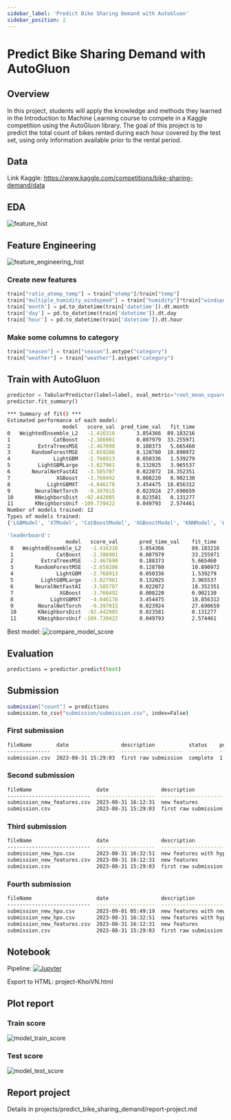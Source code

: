 ```yaml
---
sidebar_label: 'Predict Bike Sharing Demand with AutoGluon'
sidebar_position: 2
---
```


# Predict Bike Sharing Demand with AutoGluon

## Overview
In this project, students will apply the knowledge and methods they learned in the Introduction to Machine Learning course to compete in a Kaggle competition using the AutoGluon library. The goal of this project is to predict the total count of bikes rented during each hour covered by the test set, using only information available prior to the rental period.

## Data
Link Kaggle: https://www.kaggle.com/competitions/bike-sharing-demand/data

## EDA
![feature_hist](../../projects/predict_bike_sharing_demand/images/feature_hist.png)

## Feature Engineering
![feature_engineering_hist](../../projects/predict_bike_sharing_demand/images/feature_engineering_hist.png)

### Create new features
```python
train["ratio_atemp_temp"] = train["atemp"]/train["temp"]
train["multiple_humidity_windspeed"] = train["humidity"]*train["windspeed"]
train['month'] = pd.to_datetime(train['datetime']).dt.month
train['day'] = pd.to_datetime(train['datetime']).dt.day
train['hour'] = pd.to_datetime(train['datetime']).dt.hour
```

### Make some columns to category
```python
train["season"] = train["season"].astype("category")
train["weather"] = train["weather"].astype("category")
```

## Train with AutoGluon
```python
predictor = TabularPredictor(label=label, eval_metric="root_mean_squared_error").fit(train.drop(["casual", "registered"], axis=1), time_limit=600, presets="best_quality")
predictor.fit_summary()
```

```bash
*** Summary of fit() ***
Estimated performance of each model:
                  model   score_val  pred_time_val   fit_time
0   WeightedEnsemble_L2   -1.416316       3.854366  89.183216
1              CatBoost   -2.386901       0.007979  33.255971
2         ExtraTreesMSE   -2.467690       0.188373   5.665460
3       RandomForestMSE   -2.659286       0.128780  10.890972
4              LightGBM   -2.768913       0.050336   1.539279
5         LightGBMLarge   -3.027961       0.132025   3.965537
6       NeuralNetFastAI   -3.585707       0.022072  18.352351
7               XGBoost   -3.760492       0.008220   0.902130
8            LightGBMXT   -4.046178       3.454475  18.856312
9        NeuralNetTorch   -9.397015       0.023924  27.690659
10       KNeighborsDist  -92.442085       0.023581   0.131277
11       KNeighborsUnif -109.739422       0.049793   2.574461
Number of models trained: 12
Types of models trained:
{'LGBModel', 'XTModel', 'CatBoostModel', 'XGBoostModel', 'KNNModel', 'WeightedEnsembleModel', 'NNFastAiTabularModel', 'TabularNeuralNetTorchModel', 'RFModel'}

'leaderboard':
                   model   score_val       pred_time_val    fit_time
 0   WeightedEnsemble_L2   -1.416316       3.854366         89.183216
 1              CatBoost   -2.386901       0.007979         33.255971
 2         ExtraTreesMSE   -2.467690       0.188373         5.665460
 3       RandomForestMSE   -2.659286       0.128780         10.890972
 4              LightGBM   -2.768913       0.050336         1.539279
 5         LightGBMLarge   -3.027961       0.132025         3.965537
 6       NeuralNetFastAI   -3.585707       0.022072         18.352351
 7               XGBoost   -3.760492       0.008220         0.902130
 8            LightGBMXT   -4.046178       3.454475         18.856312
 9        NeuralNetTorch   -9.397015       0.023924         27.690659
 10       KNeighborsDist  -92.442085       0.023581         0.131277
 11       KNeighborsUnif -109.739422       0.049793         2.574461
```

Best model:
![compare_model_score](../../projects/predict_bike_sharing_demand/images/compare_model_score.png)
## Evaluation
```bash
predictions = predictor.predict(test)
```

## Submission
```bash
submission["count"] = predictions
submission.to_csv("submission/submission.csv", index=False)
```

### First submission

```bash
fileName        date                 description           status    publicScore  privateScore
--------------  -------------------  --------------------  --------  -----------  ------------
submission.csv  2023-08-31 15:29:03  first raw submission  complete  1.80095      1.80095
```

### Second submission

```bash
fileName                     date                 description           status    publicScore  privateScore
---------------------------  -------------------  --------------------  --------  -----------  ------------
submission_new_features.csv  2023-08-31 16:12:31  new features          complete  0.63184      0.63184
submission.csv               2023-08-31 15:29:03  first raw submission  complete  1.80095      1.80095
```

### Third submission

```bash
fileName                     date                 description                        status    publicScore  privateScore
---------------------------  -------------------  ---------------------------------  --------  -----------  ------------
submission_new_hpo.csv       2023-08-31 16:32:51  new features with hyperparameters  complete  0.52606      0.52606
submission_new_features.csv  2023-08-31 16:12:31  new features                       complete  0.63184      0.63184
submission.csv               2023-08-31 15:29:03  first raw submission               complete  1.80095      1.80095
```

### Fourth submission

```bash
fileName                     date                 description                            status    publicScore  privateScore
---------------------------  -------------------  -------------------------------------  --------  -----------  ------------
submission_new_hpo.csv       2023-09-01 05:49:19  new features with new hyperparameters  complete  0.62304      0.62304
submission_new_hpo.csv       2023-08-31 16:32:51  new features with hyperparameters      complete  0.52606      0.52606
submission_new_features.csv  2023-08-31 16:12:31  new features                           complete  0.63184      0.63184
submission.csv               2023-08-31 15:29:03  first raw submission                   complete  1.80095      1.80095
```

## Notebook
Pipeline: [![Jupyter](https://img.shields.io/badge/jupyter-%23FA0F.svg?style=for-the-badge&logo=jupyter&logoColor=white)](../../projects/predict_bike_sharing_demand/project-KhoiVN.ipynb)

Export to HTML: project-KhoiVN.html

## Plot report
### Train score
![model_train_score](../../projects/predict_bike_sharing_demand/images/model_train_score.png)

### Test score
![model_test_score](../../projects/predict_bike_sharing_demand/images/model_test_score.png)

## Report project
Details in projects/predict_bike_sharing_demand/report-project.md
